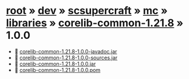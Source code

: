 # [root](/) » [dev](/dev) » [scsupercraft](/dev/scsupercraft) » [mc](/dev/scsupercraft/mc) » [libraries](/dev/scsupercraft/mc/libraries) » [corelib-common-1.21.8](/dev/scsupercraft/mc/libraries/corelib-common-1.21.8) » 1.0.0

- 📄 [corelib-common-1.21.8-1.0.0-javadoc.jar](/dev/scsupercraft/mc/libraries/corelib-common-1.21.8/1.0.0/corelib-common-1.21.8-1.0.0-javadoc.jar)
- 📄 [corelib-common-1.21.8-1.0.0-sources.jar](/dev/scsupercraft/mc/libraries/corelib-common-1.21.8/1.0.0/corelib-common-1.21.8-1.0.0-sources.jar)
- 📄 [corelib-common-1.21.8-1.0.0.jar](/dev/scsupercraft/mc/libraries/corelib-common-1.21.8/1.0.0/corelib-common-1.21.8-1.0.0.jar)
- 📄 [corelib-common-1.21.8-1.0.0.pom](/dev/scsupercraft/mc/libraries/corelib-common-1.21.8/1.0.0/corelib-common-1.21.8-1.0.0.pom)